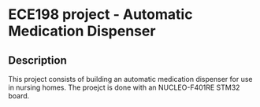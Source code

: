 # ECE198 project - Automatic Medication Dispenser
## Description
This project consists of building an automatic medication dispenser for use in nursing homes. The proejct is done with an NUCLEO-F401RE STM32 board.
